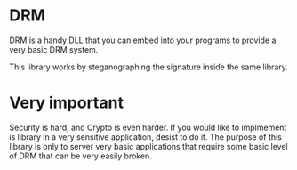 # DRM
DRM is a handy DLL that you can embed into your programs to provide a very basic DRM system.  

This library works by steganographing the signature inside the same library.

# Very important
Security is hard, and Crypto is even harder.  If you would like to implmement is library in a very sensitive application, desist to do it.  The purpose of this library is only to server very basic applications that require some basic level of DRM that can be very easily broken.
